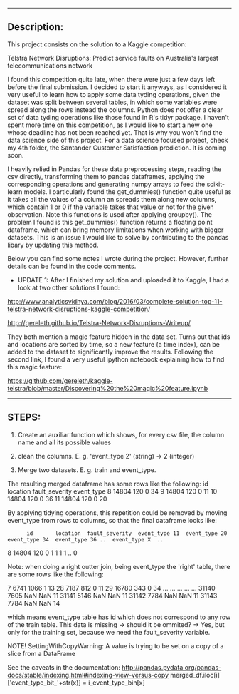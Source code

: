 ------------
Description:
------------

This project consists on the solution to a Kaggle competition: 

Telstra Network Disruptions: Predict service faults on Australia's largest telecommunications network

I found this competition quite late, when there were just a few days left before the final submission. I decided to start it anyways, as I considered it very useful to learn how to apply some data tyding operations, given the dataset was split between several tables, in which some variables were spread along the rows instead the columns. Python does not offer a clear set of data tyding operations like those found in R's tidyr package. I haven't spent more time on this competition, as I would like to start a new one whose deadline has not been reached yet. That is why you won't find the data science side of this project. For a data science focused project, check my 4th folder, the Santander Customer Satisfaction prediction. It is coming soon.


I heavily relied in Pandas for these data preprocessing steps, reading the csv directly, transforming them to pandas dataframes, applying the corresponding operations and generating numpy arrays to feed the scikit-learn models. I particularly found the get_dummies() function quite useful as it takes all the values of a column an spreads them along new columns, which contain 1 or 0 if the variable takes that value or not for the given observation. Note this functions is used after applying groupby(). The problem I found is this get_dummies() function returns a floating point dataframe, which can bring memory limitations when working with bigger datasets. This is an issue I would like to solve by contributing to the pandas libary by updating this method.


Below you can find some notes I wrote during the project. However, further details can be found in the code comments.


* UPDATE 1: After I finished my solution and uploaded it to Kaggle, I had a look at two other solutions I found:

http://www.analyticsvidhya.com/blog/2016/03/complete-solution-top-11-telstra-network-disruptions-kaggle-competition/

http://gereleth.github.io/Telstra-Network-Disruptions-Writeup/

They both mention a magic feature hidden in the data set. Turns out that ids and locations are sorted by time, so a new feature (a time index), can be added to the dataset to significantly improve the results. Following the second link, I found a very useful ipython notebook explaining how to find this magic feature:

https://github.com/gereleth/kaggle-telstra/blob/master/Discovering%20the%20magic%20feature.ipynb




------
STEPS:
------

1. Create an auxiliar function which shows, for every csv file, the column name and all its possible values

2. clean the columns. E. g. 'event_type 2' (string) -> 2 (integer)

3. Merge two datasets. E. g. train and event_type.

The resulting merged dataframe has some rows like the following:
          id       location  fault_severity     event_type
8      14804   		 120               0  	 		34
9      14804   		 120               0  	 		11
10     14804   		 120               0  	 		36
11     14804   		 120               0  	 		20

By applying tidying operations, this repetition could be removed by moving event_type from rows to columns, so that the final dataframe looks like:

          id       location  fault_severity  event_type 11  event_type 20  event_type 34  event_type 36 ..  event_type X  ..

8      14804   		120               0  		1			1				1			  1  			..  0



Note: when doing a right outter join, being event_type the 'right' table, there are some rows like the following:

7      	6741      1066               1          13
28      7187       812               0          11
29     16780       343               0          34
...      ...       ...             ...         ...
31140   7605       NaN             NaN          11
31141   5146       NaN             NaN          11
31142   7784       NaN             NaN          11
31143   7784       NaN             NaN          14


which means event_type table has id which does not correspond to any row of the train table. This data is missing -> should it be ommited? -> Yes, but only for the training set, because we need the fault_severity variable. 

NOTE!
SettingWithCopyWarning: 
A value is trying to be set on a copy of a slice from a DataFrame

See the caveats in the documentation: http://pandas.pydata.org/pandas-docs/stable/indexing.html#indexing-view-versus-copy
  merged_df.iloc[i]['event_type_bit_'+str(x)] = i_event_type_bin[x]



 